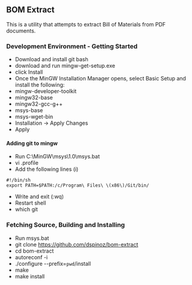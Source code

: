 ## BOM Extract

This is a utility that attempts to extract Bill of Materials from PDF documents.

### Development Environment - Getting Started
* Download and install git bash
* download and run mingw-get-setup.exe 
* click Install
* Once the MinGW Installation Manager opens, select Basic Setup and install the following:
 * mingw-developer-toolkit
 * mingw32-base
 * mingw32-gcc-g++
 * msys-base
 * msys-wget-bin
* Installation -> Apply Changes
* Apply

#### Adding git to mingw
* Run C:\MinGW\msys\1.0\msys.bat
* vi .profile
* Add the following lines (i)

 ```
#!/bin/sh 
export PATH=$PATH:/c/Program\ Files\ \(x86\)/Git/bin/
```
* Write and exit (:wq)
* Restart shell
* which git

### Fetching Source, Building and Installing
* Run msys.bat
* git clone https://github.com/dspinoz/bom-extract
* cd bom-extract
* autoreconf -i
* ./configure --prefix=`pwd`/install
* make
* make install
